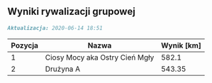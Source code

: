 ## Wyniki rywalizacji grupowej

```markdown
Aktualizacja: 2020-06-14 18:51
```

Pozycja | Nazwa | Wynik [km] |
------------ | -------------  | -------------
 1 |Ciosy Mocy aka Ostry Cień Mgły | 582.1 
 2 |Drużyna A | 543.35